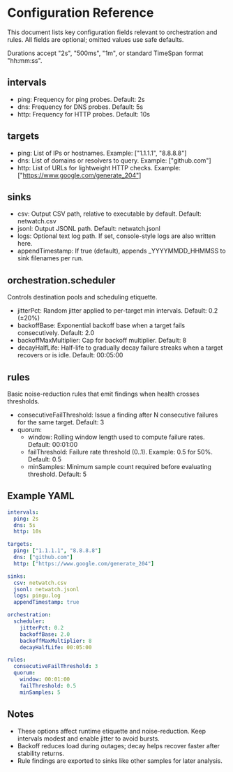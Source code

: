 # Configuration Reference

This document lists key configuration fields relevant to orchestration and rules. All fields are optional; omitted values use safe defaults.

Durations accept "2s", "500ms", "1m", or standard TimeSpan format "hh:mm:ss".

## intervals
- ping: Frequency for ping probes. Default: 2s
- dns: Frequency for DNS probes. Default: 5s
- http: Frequency for HTTP probes. Default: 10s

## targets
- ping: List of IPs or hostnames. Example: ["1.1.1.1", "8.8.8.8"]
- dns: List of domains or resolvers to query. Example: ["github.com"]
- http: List of URLs for lightweight HTTP checks. Example: ["https://www.google.com/generate_204"]

## sinks
- csv: Output CSV path, relative to executable by default. Default: netwatch.csv
- jsonl: Output JSONL path. Default: netwatch.jsonl
- logs: Optional text log path. If set, console-style logs are also written here.
- appendTimestamp: If true (default), appends _YYYYMMDD_HHMMSS to sink filenames per run.

## orchestration.scheduler
Controls destination pools and scheduling etiquette.

- jitterPct: Random jitter applied to per-target min intervals. Default: 0.2 (±20%)
- backoffBase: Exponential backoff base when a target fails consecutively. Default: 2.0
- backoffMaxMultiplier: Cap for backoff multiplier. Default: 8
- decayHalfLife: Half-life to gradually decay failure streaks when a target recovers or is idle. Default: 00:05:00

## rules
Basic noise-reduction rules that emit findings when health crosses thresholds.

- consecutiveFailThreshold: Issue a finding after N consecutive failures for the same target. Default: 3
- quorum:
  - window: Rolling window length used to compute failure rates. Default: 00:01:00
  - failThreshold: Failure rate threshold (0..1). Example: 0.5 for 50%. Default: 0.5
  - minSamples: Minimum sample count required before evaluating threshold. Default: 5

## Example YAML
```yaml
intervals:
  ping: 2s
  dns: 5s
  http: 10s

targets:
  ping: ["1.1.1.1", "8.8.8.8"]
  dns: ["github.com"]
  http: ["https://www.google.com/generate_204"]

sinks:
  csv: netwatch.csv
  jsonl: netwatch.jsonl
  logs: pingu.log
  appendTimestamp: true

orchestration:
  scheduler:
    jitterPct: 0.2
    backoffBase: 2.0
    backoffMaxMultiplier: 8
    decayHalfLife: 00:05:00

rules:
  consecutiveFailThreshold: 3
  quorum:
    window: 00:01:00
    failThreshold: 0.5
    minSamples: 5
```

## Notes
- These options affect runtime etiquette and noise-reduction. Keep intervals modest and enable jitter to avoid bursts.
- Backoff reduces load during outages; decay helps recover faster after stability returns.
- Rule findings are exported to sinks like other samples for later analysis.
